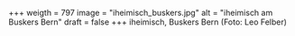 ﻿+++
weigth = 797
image = "iheimisch_buskers.jpg"
alt = "iheimisch am Buskers Bern"
draft = false
+++
iheimisch, Buskers Bern (Foto: Leo Felber)
